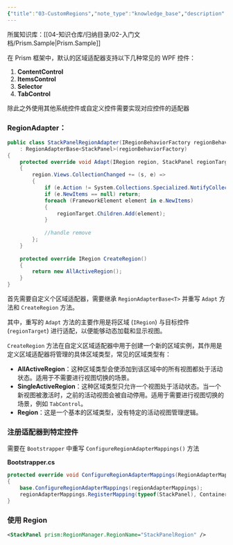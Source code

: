 ```yaml
---
{"title":"03-CustomRegions","note_type":"knowledge_base","description":"自定义控件区域的注册","tags":["样例代码","Prism","WPF"],"create_time":"2024-07-24","update_time":"2025-02-19","dg-home":false,"dg-publish":true,"aliase":null,"root":"Prism.Sample","permalink":"/04-知识仓库/知识单元/02-入门文档/Prism.Sample/03-CustomRegions/","dgPassFrontmatter":true,"noteIcon":"","created":"2024-07-24","updated":"2025-02-19"}
---
```



所属知识库：[[04-知识仓库/归纳目录/02-入门文档/Prism.Sample\|Prism.Sample]]

在 Prism 框架中，默认的区域适配器支持以下几种常见的 WPF 控件：

1. **ContentControl**
2. **ItemsControl**
3. **Selector**
4. **TabControl**

除此之外使用其他系统控件或自定义控件需要实现对应控件的适配器

### **RegionAdapter：**

```csharp
public class StackPanelRegionAdapter(IRegionBehaviorFactory regionBehaviorFactory)  
    : RegionAdapterBase<StackPanel>(regionBehaviorFactory)  
{  
    protected override void Adapt(IRegion region, StackPanel regionTarget)  
    {  
        region.Views.CollectionChanged += (s, e) =>  
        {  
            if (e.Action != System.Collections.Specialized.NotifyCollectionChangedAction.Add) return;  
            if (e.NewItems == null) return;  
            foreach (FrameworkElement element in e.NewItems)  
            {  
                regionTarget.Children.Add(element);  
            }  
  
            //handle remove  
        };  
    }  
  
    protected override IRegion CreateRegion()  
    {  
        return new AllActiveRegion();  
    }  
}
```

首先需要自定义个区域适配器，需要继承 `RegionAdapterBase<T>` 并重写 `Adapt` 方法和 `CreateRegion` 方法。

其中，重写的 `Adapt` 方法的主要作用是将区域 (`IRegion`) 与目标控件 (`regionTarget`) 进行适配，以便能够动态加载和显示视图。

`CreateRegion` 方法在自定义区域适配器中用于创建一个新的区域实例，其作用是定义区域适配器将管理的具体区域类型，常见的区域类型有：

- **AllActiveRegion**：这种区域类型会使添加到该区域中的所有视图都处于活动状态。适用于不需要进行视图切换的场景。
- **SingleActiveRegion**：这种区域类型只允许一个视图处于活动状态。当一个新视图被激活时，之前的活动视图会被自动停用。适用于需要进行视图切换的场景，例如 `TabControl`。
- **Region**：这是一个基本的区域类型，没有特定的活动视图管理逻辑。

### 注册适配器到特定控件

需要在 `Bootstrapper` 中重写 `ConfigureRegionAdapterMappings()` 方法

**Bootstrapper.cs**

```cs
protected override void ConfigureRegionAdapterMappings(RegionAdapterMappings regionAdapterMappings)  
{  
    base.ConfigureRegionAdapterMappings(regionAdapterMappings);  
    regionAdapterMappings.RegisterMapping(typeof(StackPanel), Container.Resolve<StackPanelRegionAdapter>());  
}
```

### 使用 Region

```xml
<StackPanel prism:RegionManager.RegionName="StackPanelRegion" />
```
